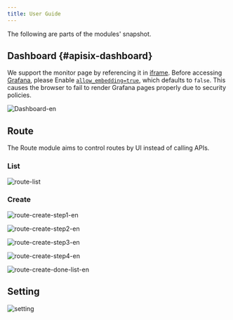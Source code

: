 ```yaml
---
title: User Guide
---
```


<!--
#
# Licensed to the Apache Software Foundation (ASF) under one or more
# contributor license agreements.  See the NOTICE file distributed with
# this work for additional information regarding copyright ownership.
# The ASF licenses this file to You under the Apache License, Version 2.0
# (the "License"); you may not use this file except in compliance with
# the License.  You may obtain a copy of the License at
#
#     http://www.apache.org/licenses/LICENSE-2.0
#
# Unless required by applicable law or agreed to in writing, software
# distributed under the License is distributed on an "AS IS" BASIS,
# WITHOUT WARRANTIES OR CONDITIONS OF ANY KIND, either express or implied.
# See the License for the specific language governing permissions and
# limitations under the License.
#
-->

The following are parts of the modules' snapshot.

## Dashboard {#apisix-dashboard}

We support the monitor page by referencing it in [iframe](https://developer.mozilla.org/en-US/docs/Web/HTML/Element/iframe). Before accessing [Grafana](https://grafana.com/), please Enable [`allow_embedding=true`](https://grafana.com/docs/grafana/latest/administration/configuration/#allow_embedding), which defaults to `false`. This causes the browser to fail to render Grafana pages properly due to security policies.

![Dashboard-en](https://user-images.githubusercontent.com/40708551/112922395-0eed0380-912a-11eb-8c92-4c67d2bae4a8.png)

## Route

The Route module aims to control routes by UI instead of calling APIs.

### List

![route-list](https://user-images.githubusercontent.com/40708551/112922389-0c8aa980-912a-11eb-8c45-b13192b3775d.png)

### Create

![route-create-step1-en](https://user-images.githubusercontent.com/40708551/112922912-ef0a0f80-912a-11eb-9d33-63d7215f7cfd.png)

![route-create-step2-en](https://user-images.githubusercontent.com/40708551/112923105-44462100-912b-11eb-8e1f-6548a6c28c35.png)

![route-create-step3-en](https://user-images.githubusercontent.com/40708551/112923140-545e0080-912b-11eb-9aef-d26b2c564efe.png)

![route-create-step4-en](https://user-images.githubusercontent.com/40708551/112923257-971fd880-912b-11eb-820c-1f2ca381304a.png)

![route-create-done-list-en](https://user-images.githubusercontent.com/40708551/112923280-a0a94080-912b-11eb-8b83-3960778ecf8a.png)

## Setting

![setting](https://user-images.githubusercontent.com/40708551/112923561-22996980-912c-11eb-926f-45177500eb65.png)
